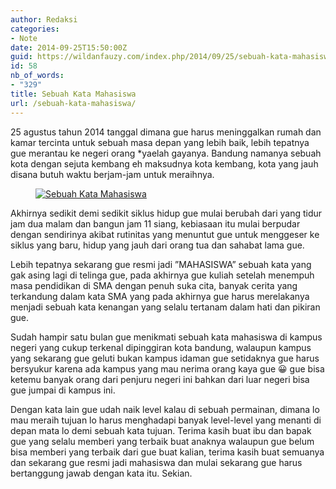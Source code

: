 ```yaml
---
author: Redaksi
categories:
- Note
date: 2014-09-25T15:50:00Z
guid: https://wildanfauzy.com/index.php/2014/09/25/sebuah-kata-mahasiswa/
id: 58
nb_of_words:
- "329"
title: Sebuah Kata Mahasiswa
url: /sebuah-kata-mahasiswa/
---
```


25 agustus tahun 2014 tanggal dimana gue harus meninggalkan rumah dan kamar tercinta untuk sebuah masa depan yang lebih baik, lebih tepatnya gue merantau ke negeri orang *yaelah gayanya. Bandung namanya sebuah kota dengan sejuta kembang eh maksudnya kota kembang, kota yang jauh disana butuh waktu berjam-jam untuk meraihnya.<figure class="wp-block-image size-large">

[<img src="https://wildanfauzyart.files.wordpress.com/2014/09/3cfdb-aa92b-maba.png?w=768" alt="Sebuah Kata Mahasiswa" title="Sebuah Kata Mahasiswa" data-recalc-dims="1" />](https://wildanfauzyart.files.wordpress.com/2014/09/3cfdb-aa92b-maba.png?w=768)</figure> 

Akhirnya sedikit demi sedikit siklus hidup gue mulai berubah dari yang tidur jam dua malam dan bangun jam 11 siang, kebiasaan itu mulai berpudar dengan sendirinya akibat rutinitas yang menuntut gue untuk menggeser ke siklus yang baru, hidup yang jauh dari orang tua dan sahabat lama gue.

Lebih tepatnya sekarang gue resmi jadi ”MAHASISWA” sebuah kata yang gak asing lagi di telinga gue, pada akhirnya gue kuliah setelah menempuh masa pendidikan di SMA dengan penuh suka cita, banyak cerita yang terkandung dalam kata SMA yang pada akhirnya gue harus merelakanya menjadi sebuah kata kenangan yang selalu tertanam dalam hati dan pikiran gue.

Sudah hampir satu bulan gue menikmati sebuah kata mahasiswa di kampus negeri yang cukup terkenal dipinggiran kota bandung, walaupun kampus yang sekarang gue geluti bukan kampus idaman gue setidaknya gue harus bersyukur karena ada kampus yang mau nerima orang kaya gue 😀 gue bisa ketemu banyak orang dari penjuru negeri ini bahkan dari luar negeri bisa gue jumpai di kampus ini.

Dengan kata lain gue udah naik level kalau di sebuah permainan, dimana lo mau meraih tujuan lo harus menghadapi banyak level-level yang menanti di depan mata lo demi sebuah kata tujuan. Terima kasih buat ibu dan bapak gue yang selalu memberi yang terbaik buat anaknya walaupun gue belum bisa memberi yang terbaik dari gue buat kalian, terima kasih buat semuanya dan sekarang gue resmi jadi mahasiswa dan mulai sekarang gue harus bertanggung jawab dengan kata itu. Sekian.